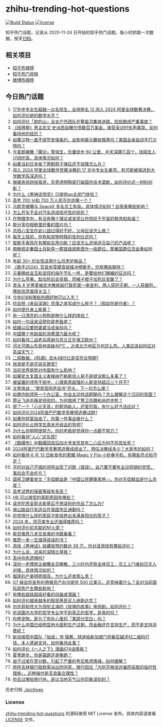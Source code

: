 # zhihu-trending-hot-questions

[![Build Status](https://github.com/justjavac/zhihu-trending-hot-questions/workflows/ci/badge.svg?branch=master)](https://github.com/justjavac/zhihu-trending-hot-questions/actions)
[![license](https://img.shields.io/github/license/justjavac/zhihu-trending-hot-questions)](https://github.com/justjavac/zhihu-trending-hot-questions/blob/master/LICENSE)

知乎热门话题，记录从 2020-11-24
日开始的知乎热门话题。每小时抓取一次数据，按天[归档](./archives)。

## 相关项目

- [知乎热搜榜](https://github.com/justjavac/zhihu-trending-top-search)
- [知乎热门视频](https://github.com/justjavac/zhihu-trending-hot-video)
- [微博热搜榜](https://github.com/justjavac/weibo-trending-hot-search)

## 今日热门话题

<!-- BEGIN -->
<!-- 最后更新时间 Fri Jun 14 2024 07:19:27 GMT+0800 (China Standard Time) -->

1. [17岁中专女生超越一众名校生，全球排名 12 闯入 2024 阿里全球数赛决赛，如何评价她的数学水平？](https://www.zhihu.com/question/658799326)
1. [如何评价「她的山」全女户外团队在鳌鱼沟集体迷路，险些酿成严重事故？](https://www.zhihu.com/question/658832455)
1. [《纸牌屋》男主凯文·史派西自曝欠债数百万美金，接受采访时失声痛哭，如何看待他的经历？](https://www.zhihu.com/question/658743318)
1. [如果沙特一直不续签安保条约，会影响美元霸权根基吗？美国会亲自动手打沙特吗？](https://www.zhihu.com/question/658693399)
1. [今麦郎被曝「魔训」管培生，负重徒步 60 公里，半天深蹲几百个，找陌生人讨钱吃饭，具体情况如何？](https://www.zhihu.com/question/658813139)
1. [如果当初日本挨了两颗原子弹后还不投降怎么办？](https://www.zhihu.com/question/658272446)
1. [闯入 2024 阿里全球数学竞赛决赛的 17 岁中专女生姜萍，有可能被保送到大学数学系深造吗？](https://www.zhihu.com/question/658830623)
1. [根据央视财经报道，东莞透明陶瓷打破国外技术垄断，如何评价这一材料创新？](https://www.zhihu.com/question/658649812)
1. [为什么《黑神话悟空》只提供up主闭门体验？](https://www.zhihu.com/question/658762667)
1. [高考 700 分和 700 万人民币你选哪一个？](https://www.zhihu.com/question/656599498)
1. [马斯克被曝与 SpaceX 多名员工有染，具体情况如何？会带来哪些影响？](https://www.zhihu.com/question/658747804)
1. [怎么开车不会对汽车造成损坏性的损伤？](https://www.zhihu.com/question/656282896)
1. [在物理学中，有没有哪个理论或发现让你惊叹于宇宙的秩序和和谐？](https://www.zhihu.com/question/656301527)
1. [能分享你相册里好看的图片吗？](https://www.zhihu.com/question/654218298)
1. [总担心宝宝在幼儿园过得好不好，父母应该怎么做？](https://www.zhihu.com/question/658100296)
1. [每天上班前，你有和宠物特殊的告别仪式吗？](https://www.zhihu.com/question/657776974)
1. [智能手表现在有哪些实用功能？应该怎么选择适合自己的产品呢？](https://www.zhihu.com/question/658082560)
1. [商鞅规定秦国士兵斩获一颗首级就能晋升一级爵位，那秦国爵位含金量如何呢？](https://www.zhihu.com/question/496849164)
1. [年龄 30+ 的女性该用什么抗老护肤品？](https://www.zhihu.com/question/656736633)
1. [《歌手2024》官宣尚雯婕袁娅维冲榜歌手，你有哪些期待？](https://www.zhihu.com/question/658807525)
1. [元春赐给宝玉和宝钗的端午节礼一样，是要给他们赐婚的征兆吗？](https://www.zhihu.com/question/400329438)
1. [为什么苹果、梨加热后会变甜，而橘子橙子加热后变酸了？](https://www.zhihu.com/question/657329965)
1. [青岛 8 岁男童被武术教练殴打致死案一审宣判，两人获刑无期，一人获缓刑，哪些信息值得关注？](https://www.zhihu.com/question/658793264)
1. [今年618有哪些防晒好物可以入手？](https://www.zhihu.com/question/657485644)
1. [你会把《来自深渊》奈落之底写成什么样子？（假如你是作者）？](https://www.zhihu.com/question/66653673)
1. [如何提升身上能量？](https://www.zhihu.com/question/652671807)
1. [有一只漂亮的小狗狗是种什么样的体验？](https://www.zhihu.com/question/657272298)
1. [如何一句话来证明你是养鱼佬？](https://www.zhihu.com/question/656524853)
1. [结婚以后要把婆婆当成亲妈吗？](https://www.zhihu.com/question/654902891)
1. [中国哪个年龄层的消费潜力最大呢？](https://www.zhihu.com/question/658011136)
1. [如何看待二战老兵感谢乌克兰正在保卫欧州？](https://www.zhihu.com/question/658412493)
1. [河北河南山东局地突破40℃ ，近来北方地区为何这么热，人类应该如何应对高温天气？](https://www.zhihu.com/question/658699854)
1. [二观数据，《鸣潮》流水4到5亿是否符合预期?](https://www.zhihu.com/question/658837197)
1. [旅游是不是花钱买罪受?](https://www.zhihu.com/question/658608014)
1. [当前世界局势对中国有什么影响？](https://www.zhihu.com/question/658575601)
1. [如果犹太复国主义者接纳巴勒斯坦人是不是就没那么多事了？](https://www.zhihu.com/question/658345922)
1. [被留置的领导干部中，心理素质超强的人能坚持超过三个月不?](https://www.zhihu.com/question/658545962)
1. [文笔挑战：“掌若孤鸣声自冷”开头，下一句怎么接？](https://www.zhihu.com/question/658761616)
1. [如果你和领导一个办公室，你会主动找话题聊吗？怎么缓解这个沉闷的氛围？](https://www.zhihu.com/question/657977536)
1. [楚云飞追杀叛徒钱伯钧，为何借用了警卫员魏和尚的步枪？](https://www.zhihu.com/question/626781063)
1. [带了一个「心比天高」的职场新人，还爱怼我，有什么好方法应对？](https://www.zhihu.com/question/658504391)
1. [如何评价2024阿里巴巴数学竞赛预选赛试题?](https://www.zhihu.com/question/652949289)
1. [如果你财富自由了，你第一件事会做什么？](https://www.zhihu.com/question/658627745)
1. [如何评价占用学生周末开组会的导师?](https://www.zhihu.com/question/658169099)
1. [为什么你明明很努力，你的老板却觉得你一点都不努力？](https://www.zhihu.com/question/658454508)
1. [如何看待"人心"这东西?](https://www.zhihu.com/question/329129399)
1. [《甄嬛传》中甄嬛回宫后四大爷发现其有二心后为何不将其处死？](https://www.zhihu.com/question/657384589)
1. [2024阿里巴巴数学竞赛预选赛成绩出了，预估决赛线多少？大家考的如何？](https://www.zhihu.com/question/658303248)
1. [如何看待 6 月 13 日新发布的荣耀 Magic V Flip 小折叠手机，有哪些亮点和不足？](https://www.zhihu.com/question/658718634)
1. [平时对自己不错的领导出现了问题（错误），自己要不要有主动背锅的觉悟，事后会不会吃亏？](https://www.zhihu.com/question/658532700)
1. [国家卫健委发文「无偿献血是『中国公民健康素养』」，你对无偿献血是什么态度？](https://www.zhihu.com/question/658787963)
1. [高考试卷的保密等级有多高？](https://www.zhihu.com/question/657827882)
1. [HR 可以接受的离职原因有哪些？](https://www.zhihu.com/question/658595390)
1. [读完陀思妥耶夫斯基后不想读别的作品了怎么办?](https://www.zhihu.com/question/656224111)
1. [骑公路自行车适合在我国市区通勤吗？](https://www.zhihu.com/question/658729751)
1. [你觉得什么样的家庭才能培养出来满身阳光的孩子？](https://www.zhihu.com/question/657978485)
1. [2024 年，师范类专业还值得推荐吗？](https://www.zhihu.com/question/656737851)
1. [如何评价前苏联的N1火箭？](https://www.zhihu.com/question/25869462)
1. [能否推荐几本交易类的书籍看看？](https://www.zhihu.com/question/658674461)
1. [推荐一本一生值得阅读的书？](https://www.zhihu.com/question/638955865)
1. [游戏《黑神话》收藏版预约数达 59 万，你对该游戏有哪些评价？](https://www.zhihu.com/question/658609675)
1. [为什么说，迟来的深情比草贱？](https://www.zhihu.com/question/658084760)
1. [高中你有遗憾吗?](https://www.zhihu.com/question/657490859)
1. [深圳一老牌房企被曝全员解散，三小时内开除全体员工，员工上门维权已无人对接，具体情况如何？](https://www.zhihu.com/question/658791621)
1. [榴莲的产量明明很高，为什么还卖那么贵？](https://www.zhihu.com/question/589135782)
1. [G7 峰会将宣布利用俄资产向乌提供 500 亿美元，这意味着什么？会对当前国际局势产生哪些影响？](https://www.zhihu.com/question/658791501)
1. [有哪些超级超级好看的动画或漫画？](https://www.zhihu.com/question/321562809)
1. [如何评价越来越多的股民基民买入纳斯达克？](https://www.zhihu.com/question/658628358)
1. [刘亦菲和佟大为领衔主演的《玫瑰的故事》电视剧，如何评价？](https://www.zhihu.com/question/658471830)
1. [听说国内大学的哲学专业学不到真正的哲学，是真的吗？](https://www.zhihu.com/question/507020596)
1. [你养宠物，是为了弥补心里的「某部分空白」吗？](https://www.zhihu.com/question/653429428)
1. [为什么中国已经明显地大面积生产过剩，而金融还在支持生产，而不是支持消费呢？](https://www.zhihu.com/question/559366866)
1. [新加坡把中国队「抬进」18 强赛，球迷给新加坡门将桑尼越洋扫二维码打钱，本人感谢支持，如何看待此事？](https://www.zhihu.com/question/658722568)
1. [如何评价《一人之下》漫画674话情报？](https://www.zhihu.com/question/658751645)
1. [夏季跑步，你是晨跑还是晚跑？](https://www.zhihu.com/question/656965235)
1. [由于过度在意分数，引起了严重的考后焦虑情绪，如何缓解？](https://www.zhihu.com/question/658169326)
1. [网传吉林银行取款需派出所同意，银行回应「为防范电信诈骗而采取的临时性措施」，这种操作是否具备合理性？](https://www.zhihu.com/question/658785765)
1. [你去过哪些旅行地，是以当地天气让你印象深刻的？](https://www.zhihu.com/question/658165595)

<!-- END -->

历史归档 [./archives](./archives)

### License

[zhihu-trending-hot-questions](https://github.com/justjavac/zhihu-trending-hot-questions)
的源码使用 MIT License 发布。具体内容请查看 [LICENSE](./LICENSE) 文件。
